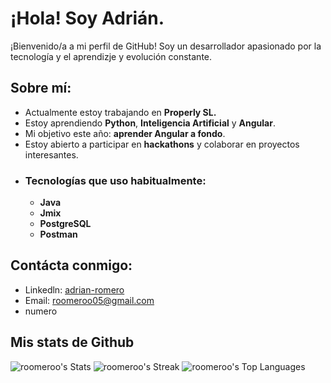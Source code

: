 
# ¡Hola! Soy Adrián.

¡Bienvenido/a a mi perfil de GitHub! Soy un desarrollador apasionado por la tecnología y el aprendizje y evolución constante.

## Sobre mí:

- Actualmente estoy trabajando en **Properly SL.**
- Estoy aprendiendo **Python**, **Inteligencia Artificial** y **Angular**.
- Mi objetivo este año: **aprender Angular a fondo**.
- Estoy abierto a participar en **hackathons** y colaborar en proyectos interesantes.
- ### Tecnologías que uso habitualmente:
  - **Java**
  - **Jmix**
  - **PostgreSQL**
  - **Postman**

## Contácta conmigo:
- Linkedln: [adrian-romero](https://www.linkedin.com/in/adrian-romero-627b6b324/)
- Email: [roomeroo05@gmail.com](mailto:roomeroo05@gmail.com)
- numero

## Mis stats de Github

![roomeroo's Stats](https://github-readme-stats.vercel.app/api?username=roomeroo&theme=dracula&show_icons=true&hide_border=true&count_private=false)
![roomeroo's Streak](https://github-readme-streak-stats.herokuapp.com/?user=roomeroo&theme=dracula&hide_border=false)
![roomeroo's Top Languages](https://github-readme-stats.vercel.app/api/top-langs/?username=roomeroo&theme=dracula&show_icons=true&hide_border=false&layout=compact)
